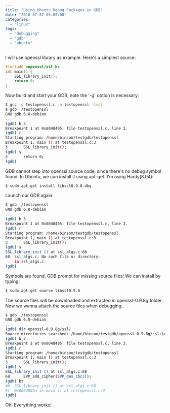 ```yaml
---
title: "Using Ubuntu Debug Packages in GDB"
date: "2010-07-07 03:05:00"
categories: 
  - "linux"
tags: 
  - "debugging"
  - "gdb"
  - "ubuntu"
---
```


I will use openssl library as example. Here's a simplest source:

```c
#include <openssl/ssl.h>
int main() {
    SSL_library_init();
    return 0;
}
```

Now build and start your GDB, note the '-g' option is necessary:

```bash
$ gcc -g testopenssl.c -o testopenssl -lssl
$ gdb ./testopenssl
GNU gdb 6.8-debian
...
(gdb) b 3
Breakpoint 1 at 0x8048495: file testopenssl.c, line 3.
(gdb) r
Starting program: /home/binson/testgdb/testopenssl
Breakpoint 1, main () at testopenssl.c:3
3       SSL_library_init();
(gdb) s
4       return 0;
(gdb)
```

GDB cannot step into openssl source code, since there's no debug symbol found. In Ubuntu, we can install it using apt-get. I'm using Hardy(8.04):

```bash
$ sudo apt-get install libssl0.9.8-dbg
```

Launch our GDB again:

```bash
$ gdb ./testopenssl
GNU gdb 6.8-debian
...
(gdb) b 3
Breakpoint 1 at 0x8048495: file testopenssl.c, line 3.
(gdb) r
Starting program: /home/binson/testgdb/testopenssl
Breakpoint 1, main () at testopenssl.c:3
3       SSL_library_init();
(gdb) s
SSL_library_init () at ssl_algs.c:68
68  ssl_algs.c: No such file or directory.
    in ssl_algs.c
(gdb)
```

Symbols are found, GDB prompt for missing source files! We can install by typing:

```bash
$ sudo apt-get source libssl0.9.8
```

The source files will be downloaded and extracted in openssl-0.9.8g folder. Now we wanna attach the source files when debugging.

```bash
$ gdb ./testopenssl
GNU gdb 6.8-debian
...
(gdb) dir openssl-0.9.8g/ssl/
Source directories searched: /home/binson/testgdb/openssl-0.9.8g/ssl:$cdir:$cwd
(gdb) b 3
Breakpoint 1 at 0x8048495: file testopenssl.c, line 3.
(gdb) r
Starting program: /home/binson/testgdb/testopenssl
Breakpoint 1, main () at testopenssl.c:3
3       SSL_library_init();
(gdb) s
SSL_library_init () at ssl_algs.c:68
68      EVP_add_cipher(EVP_des_cbc());
(gdb) bt
#0  SSL_library_init () at ssl_algs.c:68
#1  0x0804849a in main () at testopenssl.c:3
(gdb) 
```

Oh! Everything works!
